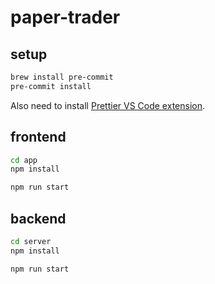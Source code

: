 # paper-trader

## setup

```sh
brew install pre-commit
pre-commit install
```

Also need to install [Prettier VS Code extension](https://marketplace.visualstudio.com/items?itemName=esbenp.prettier-vscode).

## frontend

```sh
cd app
npm install

npm run start
```

## backend

```sh
cd server
npm install

npm run start
```
